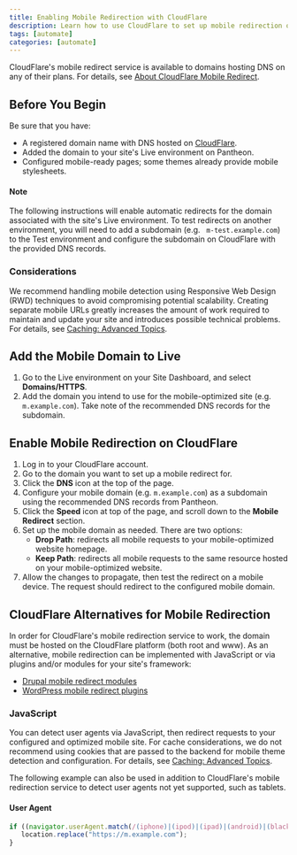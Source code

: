 ```yaml
---
title: Enabling Mobile Redirection with CloudFlare
description: Learn how to use CloudFlare to set up mobile redirection on your Drupal or WordPress site.
tags: [automate]
categories: [automate]
---
```


CloudFlare's mobile redirect service is available to domains hosting DNS on any of their plans. For details, see [About CloudFlare Mobile Redirect](https://support.cloudflare.com/hc/en-us/articles/200168336-About-CloudFlare-Mobile-Redirect).

## Before You Begin

Be sure that you have:

- A registered domain name with DNS hosted on [CloudFlare](https://www.cloudflare.com/a/sign-up).
- Added the domain to your site's Live environment on Pantheon.
- Configured mobile-ready pages; some themes already provide mobile stylesheets.

<div class="alert alert-info" role="alert">
<h4>Note</h4>
The following instructions will enable automatic redirects for the domain associated with the site's Live environment. To test redirects on another environment, you will need to add a subdomain (e.g. <code> m-test.example.com</code>) to the Test environment and configure the subdomain on CloudFlare with the provided DNS records.</div>

### Considerations
We recommend handling mobile detection using Responsive Web Design (RWD) techniques to avoid compromising potential scalability. Creating separate mobile URLs greatly increases the amount of work required to maintain and update your site and introduces possible technical problems. For details, see [Caching: Advanced Topics](/docs/caching-advanced-topics#device-detection).

## Add the Mobile Domain to Live
1. Go to the Live environment on your Site Dashboard, and select **Domains/HTTPS**.
2. Add the domain you intend to use for the mobile-optimized site (e.g. `m.example.com`). Take note of the recommended DNS records for the subdomain.

## Enable Mobile Redirection on CloudFlare
1. Log in to your CloudFlare account.
2. Go to the domain you want to set up a mobile redirect for.
3. Click the **DNS** icon at the top of the page.
4. Configure your mobile domain (e.g. `m.example.com`) as a subdomain using the recommended DNS records from Pantheon.
5. Click the **Speed** icon at top of the page, and scroll down to the **Mobile Redirect** section.
6. Set up the mobile domain as needed. There are two options:
	* **Drop Path**: redirects all mobile requests to your mobile-optimized website homepage.
	* **Keep Path**: redirects all mobile requests to the same resource hosted on your mobile-optimized website.
7. Allow the changes to propagate, then test the redirect on a mobile device. The request should redirect to the configured mobile domain.

## CloudFlare Alternatives for Mobile Redirection
In order for CloudFlare's mobile redirection service to work, the domain must be hosted on the CloudFlare platform (both root and www). As an alternative, mobile redirection can be implemented with JavaScript or via plugins and/or modules for your site's framework:

* [Drupal mobile redirect modules](https://www.drupal.org/project/project_module?f%5B0%5D=&f%5B1%5D=&f%5B2%5D=&f%5B3%5D=&f%5B4%5D=sm_field_project_type%3Afull&text=mobile+redirect&solrsort=iss_project_release_usage+desc&op=Search)
* [WordPress mobile redirect plugins](https://wordpress.org/plugins/tags/mobile-redirect)


### JavaScript
You can detect user agents via JavaScript, then redirect requests to your configured and optimized mobile site. For cache considerations, we do not recommend using cookies that are passed to the backend for mobile theme detection and configuration. For details, see [Caching: Advanced Topics](/docs/caching-advanced-topics/#device-detection).

The following example can also be used in addition to CloudFlare's mobile redirection service to detect user agents not yet supported, such as tablets.

#### User Agent
```javascript
if ((navigator.userAgent.match(/(iphone)|(ipod)|(ipad)|(android)|(blackberry)|(windows phone)|(symbian)/i))){
   location.replace("https://m.example.com");
}
```
